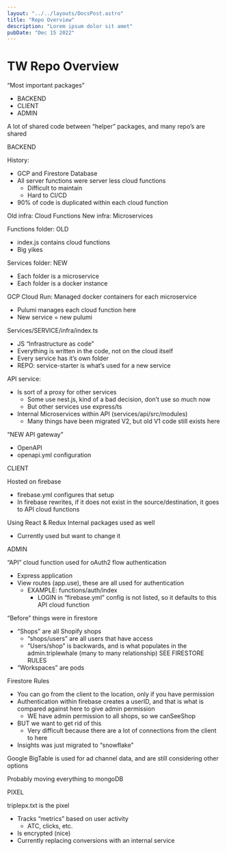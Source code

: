 ```yaml
---
layout: "../../layouts/DocsPost.astro"
title: "Repo Overview"
description: "Lorem ipsum dolor sit amet"
pubDate: "Dec 15 2022"
---
```


# TW Repo Overview

“Most important packages”
- BACKEND
- CLIENT
- ADMIN

A lot of shared code between “helper” packages, and many repo’s are shared

BACKEND

History:
- GCP and Firestore Database
- All server functions were server less cloud functions
    - Difficult to maintain
    - Hard to CI/CD
- 90% of code is duplicated within each cloud function

Old infra: Cloud Functions
New infra: Microservices

Functions folder: OLD
- index.js contains cloud functions
- Big yikes

Services folder: NEW
- Each folder is a microservice
- Each folder is a docker instance

GCP Cloud Run: Managed docker containers for each microservice
- Pulumi manages each cloud function here
- New service = new pulumi

Services/SERVICE/infra/index.ts 
- JS “Infrastructure as code”
- Everything is written in the code, not on the cloud itself
- Every service has it’s own folder
- REPO: service-starter is what’s used for a new service


API service: 
- Is sort of a proxy for other services
    - Some use nest.js, kind of a bad decision, don’t use so much now
    - But other services use express/ts
- Internal Microservices within API (services/api/src/modules)
    - Many things have been migrated V2, but old V1 code still exists here

“NEW API gateway”
- OpenAPI
- openapi.yml configuration


CLIENT

Hosted on firebase
- firebase.yml configures that setup
- In firebase rewrites, if it does not exist in the source/destination, it goes to API cloud functions

Using React & Redux
Internal packages used as well
- Currently used but want to change it

ADMIN

“API” cloud function used for oAuth2 flow authentication
- Express application
- View routes (app.use), these are all used for authentication
    - EXAMPLE: functions/auth/index
        - LOGIN in “firebase.yml” config is not listed, so it defaults to this API cloud function

“Before” things were in firestore
- “Shops” are all Shopify shops
    - “shops/users” are all users that have access
    - “Users/shop” is backwards, and is what populates in the admin.triplewhale (many to many relationship) SEE FIRESTORE RULES
- “Workspaces” are pods

Firestore Rules
- You can go from the client to the location, only if you have permission
- Authentication within firebase creates a userID, and that is what is compared against here to give admin permission
    - WE have admin permission to all shops, so we canSeeShop
- BUT we want to get rid of this
    - Very difficult because there are a lot of connections from the client to here
- Insights was just migrated to “snowflake”

Google BigTable is used for ad channel data, and are still considering other options

Probably moving everything to mongoDB

PIXEL

triplepx.txt is the pixel
- Tracks “metrics” based on user activity
    - ATC, clicks, etc.
- Is encrypted (nice)
- Currently replacing conversions with an internal service



